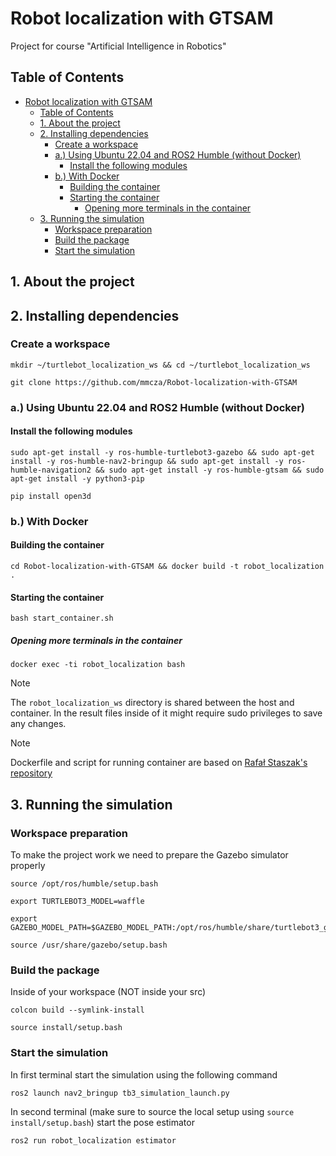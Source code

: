# Robot localization with GTSAM
Project for course "Artificial Intelligence in Robotics"

## Table of Contents
- [Robot localization with GTSAM](#robot-localization-with-gtsam)
  - [Table of Contents](#table-of-contents)
  - [1. About the project](#1-about-the-project)
  - [2. Installing dependencies](#2-installing-dependencies)
    - [Create a workspace](#create-a-workspace)
    - [a.) Using Ubuntu 22.04 and ROS2 Humble (without Docker)](#a-using-ubuntu-2204-and-ros2-humble-without-docker)
      - [Install the following modules](#install-the-following-modules)
    - [b.) With Docker](#b-with-docker)
      - [Building the container](#building-the-container)
      - [Starting the container](#starting-the-container)
        - [Opening more terminals in the container](#opening-more-terminals-in-the-container)
  - [3. Running the simulation](#3-running-the-simulation)
    - [Workspace preparation](#workspace-preparation)
    - [Build the package](#build-the-package)
    - [Start the simulation](#start-the-simulation)

## 1. About the project

## 2. Installing dependencies

### Create a workspace

```
mkdir ~/turtlebot_localization_ws && cd ~/turtlebot_localization_ws
```

```
git clone https://github.com/mmcza/Robot-localization-with-GTSAM
```

### a.) Using Ubuntu 22.04 and ROS2 Humble (without Docker)

#### Install the following modules

```
sudo apt-get install -y ros-humble-turtlebot3-gazebo && sudo apt-get install -y ros-humble-nav2-bringup && sudo apt-get install -y ros-humble-navigation2 && sudo apt-get install -y ros-humble-gtsam && sudo apt-get install -y python3-pip
```
```
pip install open3d
```

### b.) With Docker

#### Building the container

```
cd Robot-localization-with-GTSAM && docker build -t robot_localization .
```
#### Starting the container
```
bash start_container.sh 
```

##### Opening more terminals in the container
```
docker exec -ti robot_localization bash
```

> [!NOTE]
> The `robot_localization_ws` directory is shared between the host and container. In the result files inside of it might require sudo privileges to save any changes.

> [!NOTE]
> Dockerfile and script for running container are based on [Rafał Staszak's repository](https://github.com/RafalStaszak/NIMPRA_Docker/)

## 3. Running the simulation

### Workspace preparation

To make the project work we need to prepare the Gazebo simulator properly

```
source /opt/ros/humble/setup.bash
```
```
export TURTLEBOT3_MODEL=waffle
```
```
export GAZEBO_MODEL_PATH=$GAZEBO_MODEL_PATH:/opt/ros/humble/share/turtlebot3_gazebo/models
```
```
source /usr/share/gazebo/setup.bash
```

### Build the package
Inside of your workspace (NOT inside your src)

```
colcon build --symlink-install
```
```
source install/setup.bash
```

### Start the simulation

In first terminal start the simulation using the following command
```
ros2 launch nav2_bringup tb3_simulation_launch.py
```

In second terminal (make sure to source the local setup using `source install/setup.bash`) start the pose estimator
```
ros2 run robot_localization estimator
```